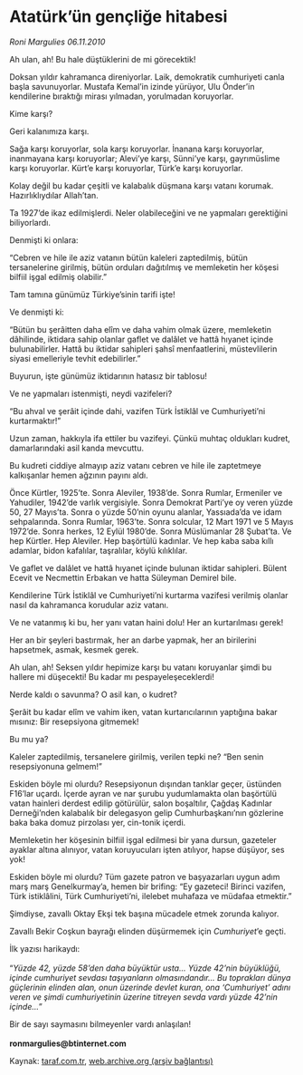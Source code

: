 # Atatürk’ün gençliğe hitabesi

*Roni Margulies 06.11.2010*

<div class="yazi"><p>Ah ulan, ah! Bu hale düştüklerini de mi görecektik!</p>
<p>Doksan yıldır kahramanca direniyorlar. Laik, demokratik cumhuriyeti canla başla savunuyorlar. Mustafa Kemal’in izinde yürüyor, Ulu Önder’in kendilerine bıraktığı mirası yılmadan, yorulmadan koruyorlar.</p>
<p>Kime karşı?</p>
<p>Geri kalanımıza karşı.</p>
<p>Sağa karşı koruyorlar, sola karşı koruyorlar. İnanana karşı koruyorlar, inanmayana karşı koruyorlar; Alevi’ye karşı, Sünni’ye karşı, gayrımüslime karşı koruyorlar. Kürt’e karşı koruyorlar, Türk’e karşı koruyorlar.</p>
<p>Kolay değil bu kadar çeşitli ve kalabalık düşmana karşı vatanı korumak. Hazırlıklıydılar Allah’tan.</p>
<p>Ta 1927’de ikaz edilmişlerdi. Neler olabileceğini ve ne yapmaları gerektiğini biliyorlardı.</p>
<p>Denmişti ki onlara:</p>
<p>“Cebren ve hile ile aziz vatanın bütün kaleleri zaptedilmiş, bütün tersanelerine girilmiş, bütün orduları dağıtılmış ve memleketin her köşesi bilfiil işgal edilmiş olabilir.”</p>
<p>Tam tamına günümüz Türkiye’sinin tarifi işte!</p>
<p>Ve denmişti ki:</p>
<p>“Bütün bu şerâitten daha elîm ve daha vahim olmak üzere, memleketin dâhilinde, iktidara sahip olanlar gaflet ve dalâlet ve hattâ hıyanet içinde bulunabilirler. Hattâ bu iktidar sahipleri şahsî menfaatlerini, müstevlilerin siyasi emelleriyle tevhit edebilirler.”</p>
<p>Buyurun, işte günümüz iktidarının hatasız bir tablosu!</p>
<p>Ve ne yapmaları istenmişti, neydi vazifeleri?</p>
<p>“Bu ahval ve şerâit içinde dahi, vazifen Türk İstiklâl ve Cumhuriyeti’ni kurtarmaktır!”</p>
<p>Uzun zaman, hakkıyla ifa ettiler bu vazifeyi. Çünkü muhtaç oldukları kudret, damarlarındaki asil kanda mevcuttu.</p>
<p>Bu kudreti ciddiye almayıp aziz vatanı cebren ve hile ile zaptetmeye kalkışanlar hemen ağzının payını aldı.</p>
<p>Önce Kürtler, 1925’te. Sonra Aleviler, 1938’de. Sonra Rumlar, Ermeniler ve Yahudiler, 1942’de varlık vergisiyle. Sonra Demokrat Parti’ye oy veren yüzde 50, 27 Mayıs’ta. Sonra o yüzde 50’nin oyunu alanlar, Yassıada’da ve idam sehpalarında. Sonra Rumlar, 1963’te. Sonra solcular, 12 Mart 1971 ve 5 Mayıs 1972’de. Sonra herkes, 12 Eylül 1980’de. Sonra Müslümanlar 28 Şubat’ta. Ve hep Kürtler. Hep Aleviler. Hep başörtülü kadınlar. Ve hep kaba saba kıllı adamlar, bidon kafalılar, taşralılar, köylü kılıklılar.</p>
<p>Ve gaflet ve dalâlet ve hattâ hıyanet içinde bulunan iktidar sahipleri. Bülent Ecevit ve Necmettin Erbakan ve hatta Süleyman Demirel bile.</p>
<p>Kendilerine Türk İstiklâl ve Cumhuriyeti’ni kurtarma vazifesi verilmiş olanlar nasıl da kahramanca korudular aziz vatanı.</p>
<p>Ve ne vatanmış ki bu, her yanı vatan haini dolu! Her an kurtarılması gerek!</p>
<p>Her an bir şeyleri bastırmak, her an darbe yapmak, her an birilerini hapsetmek, asmak, kesmek gerek.</p>
<p>Ah ulan, ah! Seksen yıldır hepimize karşı bu vatanı koruyanlar şimdi bu hallere mi düşecekti! Bu kadar mı pespayeleşeceklerdi!</p>
<p>Nerde kaldı o savunma? O asil kan, o kudret?</p>
<p>Şerâit bu kadar elîm ve vahim iken, vatan kurtarıcılarının yaptığına bakar mısınız: Bir resepsiyona gitmemek!</p>
<p>Bu mu ya?</p>
<p>Kaleler zaptedilmiş, tersanelere girilmiş, verilen tepki ne? “Ben senin resepsiyonuna gelmem!”</p>
<p>Eskiden böyle mi olurdu? Resepsiyonun dışından tanklar geçer, üstünden F16’lar uçardı. İçerde ayran ve nar şurubu yudumlamakta olan başörtülü vatan hainleri derdest edilip götürülür, salon boşaltılır, Çağdaş Kadınlar Derneği’nden kalabalık bir delegasyon gelip Cumhurbaşkanı’nın gözlerine baka baka domuz pirzolası yer, cin-tonik içerdi.</p>
<p>Memleketin her köşesinin bilfiil işgal edilmesi bir yana dursun, gazeteler ayaklar altına alınıyor, vatan koruyucuları işten atılıyor, hapse düşüyor, ses yok!</p>
<p>Eskiden böyle mi olurdu? Tüm gazete patron ve başyazarları uygun adım marş marş Genelkurmay’a, hemen bir brifing: “Ey gazeteci! Birinci vazifen, Türk istiklâlini, Türk Cumhuriyeti’ni, ilelebet muhafaza ve müdafaa etmektir.”</p>
<p>Şimdiyse, zavallı Oktay Ekşi tek başına mücadele etmek zorunda kalıyor.</p>
<p>Zavallı Bekir Coşkun bayrağı elinden düşürmemek için <i>Cumhuriyet</i>’e geçti.</p>
<p>İlk yazısı harikaydı:<br/><br/>“<i>Yüzde 42, yüzde 58’den daha büyüktür usta...</i><i> Yüzde 42’nin büyüklüğü, içinde cumhuriyet sevdası taşıyanların olmasındandır... Bu toprakları dünya güçlerinin elinden alan, onun üzerinde devlet kuran, ona ‘Cumhuriyet’ adını veren ve şimdi cumhuriyetinin üzerine titreyen sevda vardı yüzde 42’nin içinde...</i>”</p>
<p>Bir de sayı saymasını bilmeyenler vardı anlaşılan!<br/><br/><b>ronmargulies@btinternet.com</b></p></div>

Kaynak: [taraf.com.tr](http://www.taraf.com.tr:80/roni-margulies/makale-ataturk-un-genclige-hitabesi.htm), [web.archive.org (arşiv bağlantısı)](http://web.archive.org/web/20101109203712/http://www.taraf.com.tr:80/roni-margulies/makale-ataturk-un-genclige-hitabesi.htm)
